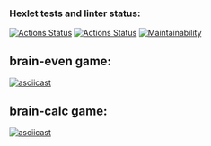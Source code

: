 ### Hexlet tests and linter status:
[![Actions Status](https://github.com/YankaZabka/frontend-project-lvl1/workflows/linter-check/badge.svg)](https://github.com/YankaZabka/frontend-project-lvl1/actions)
[![Actions Status](https://github.com/YankaZabka/frontend-project-lvl1/workflows/hexlet-check/badge.svg)](https://github.com/YankaZabka/frontend-project-lvl1/actions)
[![Maintainability](https://api.codeclimate.com/v1/badges/a99a88d28ad37a79dbf6/maintainability)](https://codeclimate.com/github/codeclimate/codeclimate/maintainability)  

## brain-even game:
[![asciicast](https://asciinema.org/a/FND0qGOYM4TpkoVxoUYW6m2FI.svg)](https://asciinema.org/a/FND0qGOYM4TpkoVxoUYW6m2FI)  
## brain-calc game:
[![asciicast](https://asciinema.org/a/HhxIpI2afq7g6a4OPBYqYwOIo.svg)](https://asciinema.org/a/HhxIpI2afq7g6a4OPBYqYwOIo)